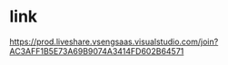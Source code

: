 # link

https://prod.liveshare.vsengsaas.visualstudio.com/join?AC3AFF1B5E73A69B9074A3414FD602B64571
